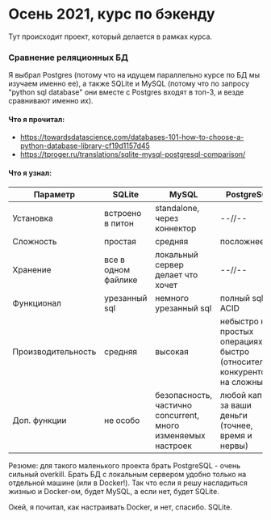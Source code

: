 # Осень 2021, курс по бэкенду

Тут происходит проект, который делается в рамках курса.

### Сравнение реляционных БД

Я выбрал Postgres (потому что на идущем параллельно курсе по БД мы изучаем именно ее),
а также SQLite и MySQL (потому что по запросу "python sql database" они вместе с Postgres входят в топ-3, и везде сравнивают именно их).

#### Что я прочитал:
 - https://towardsdatascience.com/databases-101-how-to-choose-a-python-database-library-cf19d1157d45
 - https://tproger.ru/translations/sqlite-mysql-postgresql-comparison/


#### Что я узнал:

| Параметр | SQLite | MySQL | PostgreSQL |
|----------|--------|-------|------------|
| Установка| встроено в питон |  standalone, через коннектор | --//-- |
| Сложность | простая | средняя | посложнее |
| Хранение | все в одном файлике | локальный сервер делает что хочет | --//-- |
| Функционал | урезанный sql | немного урезанный sql | полный sql + ACID | 
| Производительность | средняя | высокая | небыстро на простых операциях, быстро (относительно конкурентов) на сложных |
| Доп. функции | не особо | безопасность, частично concurrent, много изменяемых настроек | любой каприз за ваши деньги (точнее, время и нервы) |

Резюме: для такого маленького проекта брать PostgreSQL - очень сильный overkill. 
Брать БД с локальным сервером удобно только на отдельной машине (или в Docker!).
Так что если я решу насладиться жизнью и Docker-ом, будет MySQL, а если нет, будет SQLite.

Окей, я почитал, как настраивать Docker, и нет, спасибо. SQLite.